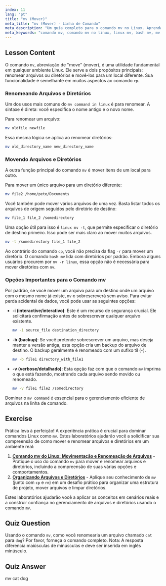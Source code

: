 ```yaml
---
index: 11
lang: "pt"
title: "mv (Mover)"
meta_title: "mv (Mover) - Linha de Comando"
meta_description: "Um guia completo para o comando mv no Linux. Aprenda a usar o comando bash mv para mover e renomear arquivos e diretórios, utilize opções como linux mv -t e evite sobrescritas acidentais."
meta_keywords: "comando mv, comando mv no linux, linux mv, bash mv, mv -r linux, linux mv -t, mover arquivos, renomear arquivos, linha de comando linux"
---
```


## Lesson Content

O comando `mv`, abreviação de "move" (mover), é uma utilidade fundamental em qualquer ambiente Linux. Ele serve a dois propósitos principais: renomear arquivos ou diretórios e movê-los para um local diferente. Sua funcionalidade é semelhante em muitos aspectos ao comando `cp`.

### Renomeando Arquivos e Diretórios

Um dos usos mais comuns do `mv command in linux` é para renomear. A sintaxe é direta: você especifica o nome antigo e o novo nome.

Para renomear um arquivo:

```bash
mv oldfile newfile
```

Essa mesma lógica se aplica ao renomear diretórios:

```bash
mv old_directory_name new_directory_name
```

### Movendo Arquivos e Diretórios

A outra função principal do comando `mv` é mover itens de um local para outro.

Para mover um único arquivo para um diretório diferente:

```bash
mv file2 /home/pete/Documents
```

Você também pode mover vários arquivos de uma vez. Basta listar todos os arquivos de origem seguidos pelo diretório de destino:

```bash
mv file_1 file_2 /somedirectory
```

Uma opção útil para isso é `linux mv -t`, que permite especificar o diretório de destino primeiro. Isso pode ser mais claro ao mover muitos arquivos.

```bash
mv -t /somedirectory file_1 file_2
```

Ao contrário do comando `cp`, você não precisa da flag `-r` para mover um diretório. O comando `bash mv` lida com diretórios por padrão. Embora alguns usuários procurem por `mv -r linux`, essa opção não é necessária para mover diretórios com `mv`.

### Opções Importantes para o Comando mv

Por padrão, se você mover um arquivo para um destino onde um arquivo com o mesmo nome já existe, `mv` o sobrescreverá sem aviso. Para evitar perda acidental de dados, você pode usar as seguintes opções:

- **-i (interactive/interativo)**: Este é um recurso de segurança crucial. Ele solicitará confirmação antes de sobrescrever qualquer arquivo existente.

  ```bash
  mv -i source_file destination_directory
  ```

- **-b (backup)**: Se você pretende sobrescrever um arquivo, mas deseja manter a versão antiga, esta opção cria um backup do arquivo de destino. O backup geralmente é renomeado com um sufixo til (`~`).

  ```bash
  mv -b file1 directory_with_file1
  ```

- **-v (verbose/detalhado)**: Esta opção faz com que o comando `mv` imprima o que está fazendo, mostrando cada arquivo sendo movido ou renomeado.

  ```bash
  mv -v file1 file2 /somedirectory
  ```

Dominar o `mv command` é essencial para o gerenciamento eficiente de arquivos na linha de comando.

## Exercise

Prática leva à perfeição! A experiência prática é crucial para dominar comandos Linux como `mv`. Estes laboratórios ajudarão você a solidificar sua compreensão de como mover e renomear arquivos e diretórios em um ambiente real:

1. **[Comando mv do Linux: Movimentação e Renomeação de Arquivos](https://labex.io/pt/labs/linux-linux-mv-command-file-moving-and-renaming-209743)** - Pratique o uso do comando `mv` para mover e renomear arquivos e diretórios, incluindo a compreensão de suas várias opções e comportamentos.
2. **[Organizando Arquivos e Diretórios](https://labex.io/pt/labs/linux-organizing-files-and-directories-387877)** - Aplique seu conhecimento de `mv` (junto com `cp` e `rm`) em um desafio prático para organizar uma estrutura de projeto, mover arquivos e limpar diretórios.

Estes laboratórios ajudarão você a aplicar os conceitos em cenários reais e a construir confiança no gerenciamento de arquivos e diretórios usando o comando `mv`.

## Quiz Question

Usando o comando `mv`, como você renomearia um arquivo chamado `cat` para `dog`? Por favor, forneça o comando completo. Nota: A resposta diferencia maiúsculas de minúsculas e deve ser inserida em inglês minúsculo.

## Quiz Answer

mv cat dog
